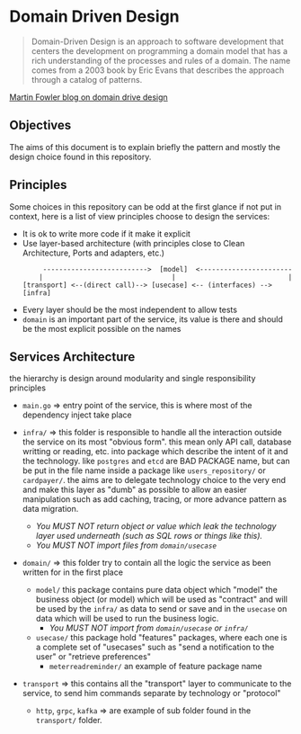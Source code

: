
# Domain Driven Design

> Domain-Driven Design is an approach to software development that centers the development on programming a domain model that has a rich understanding of the processes and rules of a domain. The name comes from a 2003 book by Eric Evans that describes the approach through a catalog of patterns.

[Martin Fowler blog on domain drive design](https://martinfowler.com/bliki/DomainDrivenDesign.html)

## Objectives
The aims of this document is to explain briefly the pattern and mostly the design choice found in this repository.

## Principles

Some choices in this repository can be odd at the first glance if not put in context, here is a list of view principles
choose to design the services:
* It is ok to write more code if it make it explicit
* Use layer-based architecture (with principles close to Clean Architecture, Ports and adapters, etc.)
    ```
         -------------------------->  [model]  <-----------------------
        |                                |                            |
    [transport] <--(direct call)--> [usecase] <-- (interfaces) --> [infra]
  
  ```
* Every layer should be the most independent to allow tests
* `domain` is an important part of the service, its value is there and should be the most explicit possible on the names

## Services Architecture

the hierarchy is design around modularity and single responsibility principles

- `main.go` => entry point of the service, this is where most of the dependency inject take place
        
- `infra/` =>
this folder is responsible to handle all the interaction outside the service on its most "obvious form". this mean only API call, database writting or reading, etc.
into package which describe the intent of it and the technology. like `postgres` and `etcd` are BAD PACKAGE name, but can be put in the file name inside a package like `users_repository/` or `cardpayer/`.
 the aims are to delegate technology choice to the very end and make this layer as "dumb" as possible to allow an easier manipulation such as add caching, tracing, or more advance pattern as data migration.
    * _You MUST NOT return object or value which leak the technology layer used underneath (such as SQL rows or things like this)._
    * _You MUST NOT import files from `domain/usecase`_
 
 
- `domain/` => this folder try to contain all the logic the service as been written for in the first place
    - `model/`
    this package contains pure data object which "model" the business object (or model) which will be used as "contract" and will be used by the `infra/` as data to send or save and in the `usecase` on data which will be used to run the business logic.
        * _You MUST NOT import from `domain/usecase` or `infra/`_
    - `usecase/`
    this package hold "features" packages, where each one is a complete set of "usecases" such as "send a notification to the user" or "retrieve preferences" 
        - `meterreadreminder/` an example of feature package name
 
- `transport` => this contains all the "transport" layer to communicate to the service, to send him commands separate by technology or "protocol"
    - `http`, `grpc`, `kafka` => are example of sub folder found in the `transport/` folder.
